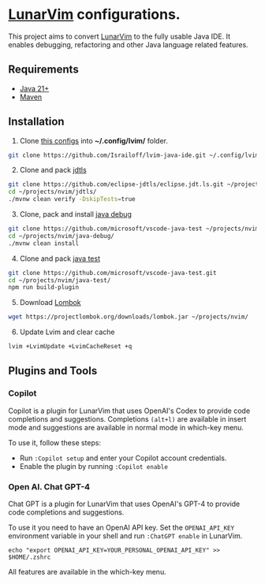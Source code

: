 # [LunarVim](https://www.lunarvim.org/) configurations.

This project aims to convert [LunarVim](https://www.lunarvim.org/) to the fully usable Java IDE. It enables debugging, refactoring and other Java language related features.

## Requirements

- [Java 21+](https://openjdk.org/projects/jdk/21/) 
- [Maven](https://maven.apache.org/download.cgi)

## Installation

1. Clone [this configs](https://github.com/Israiloff/lvim-java-ide) into **~/.config/lvim/** folder.

```bash
git clone https://github.com/Israiloff/lvim-java-ide.git ~/.config/lvim/
```

2. Clone and pack [jdtls](https://github.com/eclipse-jdtls/eclipse.jdt.ls)

```bash
git clone https://github.com/eclipse-jdtls/eclipse.jdt.ls.git ~/projects/nvim/jdtls/
cd ~/projects/nvim/jdtls/
./mvnw clean verify -DskipTests=true
```

3. Clone, pack and install [java debug](https://github.com/microsoft/java-debug)

```bash
git clone https://github.com/microsoft/vscode-java-test ~/projects/nvim/java-test/
cd ~/projects/nvim/java-debug/
./mvnw clean install
```

4. Clone and pack [java test](https://github.com/microsoft/vscode-java-test)

```bash
git clone https://github.com/microsoft/vscode-java-test.git
cd ~/projects/nvim/java-test/
npm run build-plugin
```

5. Download [Lombok](https://projectlombok.org/)

```bash
wget https://projectlombok.org/downloads/lombok.jar ~/projects/nvim/
```

6. Update Lvim and clear cache

```bash
lvim +LvimUpdate +LvimCacheReset +q
```

## Plugins and Tools

### Copilot
Copilot is a plugin for LunarVim that uses OpenAI's Codex to provide code completions and suggestions. 
Completions `(alt+l)` are available in insert mode and suggestions are available in normal mode in which-key menu.

To use it, follow these steps:
- Run `:Copilot setup` and enter your Copilot account credentials.
- Enable the plugin by running `:Copilot enable`

### Open AI. Chat GPT-4
Chat GPT is a plugin for LunarVim that uses OpenAI's GPT-4 to provide code completions and suggestions.

To use it you need to have an OpenAI API key. Set the `OPENAI_API_KEY` environment variable in your shell and run `:ChatGPT enable` in LunarVim.


```shell
echo "export OPENAI_API_KEY=YOUR_PERSONAL_OPENAI_API_KEY" >> $HOME/.zshrc
```

All features are available in the which-key menu.
